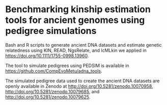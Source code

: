 # Benchmarking kinship estimation tools for ancient genomes using pedigree simulations
Bash and R scripts to generate ancient DNA datasets and estimate genetic relatedness using KIN, READ, NgsRelate, and lcMLkin we applied in https://doi.org/10.1111/1755-0998.13960.

The tool to simulate pedigrees using PEDSIM is available in https://github.com/CompEvoMetu/adna_tools.

The simulated pedigree data used to create the ancient DNA datasets are openly available in Zenodo at http://doi.org/10.5281/zenodo.10070958, http://doi.org/10.5281/zenodo.10079685, and http://doi.org/10.5281/zenodo.10079625.
